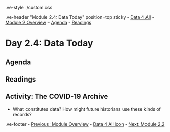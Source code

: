 .ve-style ./custom.css

.ve-header "Module 2.4: Data Today" position=top sticky
    - [Data 4 All](https://data4all.com)
    - [Module 2 Overview](/module-2/)
    - [Agenda](#agenda)
    - [Readings](#readings) 

# Day 2.4: Data Today

## Agenda

## Readings

## Activity: The COVID-19 Archive

- What constitutes data? How might future historians use these kinds of records?

.ve-footer
    - [Previous: Module Overview](/module-2/)
    - [Data 4 All icon](somelink)
    - [Next: Module 2.2](/module-2/2-2/)

